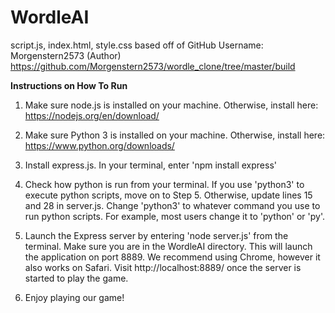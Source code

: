 # WordleAI

script.js, index.html, style.css based off of GitHub Username: Morgenstern2573 (Author)
https://github.com/Morgenstern2573/wordle_clone/tree/master/build

**Instructions on How To Run**
1. Make sure node.js is installed on your machine. Otherwise, install here:
https://nodejs.org/en/download/

2. Make sure Python 3 is installed on your machine. Otherwise, install here:
https://www.python.org/downloads/

3. Install express.js. In your terminal, enter 'npm install express'

4. Check how python is run from your terminal. If you use 'python3' to execute python scripts, move on to Step 5. Otherwise, update lines 15 and 28 in server.js. Change 'python3' to whatever command you use to run python scripts. For example, most users change it to 'python' or 'py'.

5. Launch the Express server by entering 'node server.js' from the terminal. Make sure you are in the WordleAI directory. This will launch the application on port 8889. We recommend using Chrome, however it also works on Safari. Visit http://localhost:8889/ once the server is started to play the game.

6. Enjoy playing our game!
